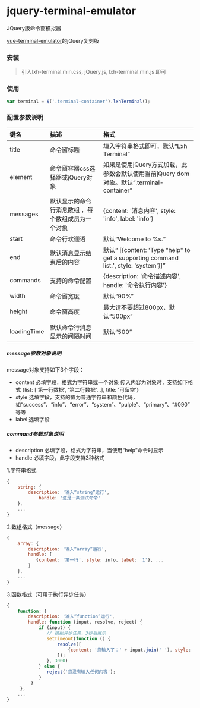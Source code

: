 # jquery-terminal-emulator
JQuery版命令窗模拟器

[vue-terminal-emulator](https://github.com/dongsuo/vue-terminal-emulator "vue-terminal-emulator")的jQuery复刻版

### 安装
> 引入lxh-terminal.min.css, jQuery.js, lxh-terminal.min.js 即可


### 使用
```javascript
var terminal = $('.terminal-container').lxhTerminal();
```

### 配置参数说明
|   键名|描述   |格式   |
| :------------ | :------------ | :------------ |
|  title |  命令窗标题 | 填入字符串格式即可，默认“Lxh Terminal”  |
| element  | 命令窗容器css选择器或jQuery对象  |如果是使用jQuery方式加载，此参数会默认使用当前jQuery dom对象。默认“.terminal-container”   |
|  messages |  默认显示的命令行消息数组 ，每个数组成员为一个对象|{content: '消息内容', style: 'info', label: 'info'} |
|  start | 命令行欢迎语  |默认“Welcome to %s.”   |
|   end|   默认消息显示结束后的内容|默认“ [{content: 'Type "help" to get a supporting command list.', style: 'system'}]”   |
| commands  | 支持的命令配置  |{description: '命令描述内容', handle: '命令执行内容'}   |
| width  | 命令窗宽度  |默认“90%”   |
| height  | 命令窗高度  |最大请不要超过800px，默认“500px”   |
| loadingTime  | 默认命令行消息显示的间隔时间  |默认“500”   |

##### message参数对象说明
message对象支持如下3个字段：
- content 必填字段，格式为字符串或一个对象
  传入内容为对象时，支持如下格式 {list: ['第一行数据', '第二行数据'...], title: '可留空'}
- style 选填字段，支持的值为普通字符串和颜色代码，如“success”、“info”、“error”、“system”、“pulple”、“primary”、“#090”等等
- label 选填字段

##### command参数对象说明
- description 必填字段，格式为字符串，当使用“help”命令时显示
- handle 必填字段，此字段支持3种格式

1.字符串格式
```javascript
{
    string: {
        description: '输入“string”运行',
            handle: '这是一条测试命令'
    },
    ...
}
```
2.数组格式（message）
```javascript
{
    array: {
        description: '输入“array”运行',
        handle: [
           {content: '第一行', style: info, label: '1'}, ...
        ]
    },
    ...
}
```
3.函数格式（可用于执行异步任务）
```javascript
{
    function: {
        description: '输入“function”运行',
        handle: function (input, resolve, reject) {
            if (input) {
               // 模拟异步任务，3秒后展示
               setTimeout(function () {
                   resolve([
                       {content: '您输入了：' + input.join(' '), style: 'info'}
                   ]);
               }, 3000)
            } else {
               reject('您没有输入任何内容');
            }
         }
     },
    ...
}
```



